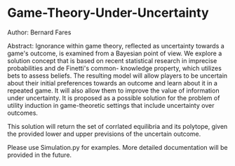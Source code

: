 # Game-Theory-Under-Uncertainty

Author: Bernard Fares

Abstract:
Ignorance within game theory, reflected as uncertainty towards a game's outcome,
is examined from a Bayesian point of view. We explore a solution concept that is
based on recent statistical research in imprecise probabilities and de Finetti's common-
knowledge property, which utilizes bets to assess beliefs. The resulting model will allow
players to be uncertain about their initial preferences towards an outcome and learn
about it in a repeated game. It will also allow them to improve the
value of information under uncertainty. It is proposed as a possible solution for the
problem of utility induction in game-theoretic settings that include uncertainty over
outcomes. 

This solution will return the set of corrlated equilibria and its polytope, given the provided lower and upper previsions of the uncertain outcome. 

Please use Simulation.py for examples. More detailed documentation will be provided in the future.

